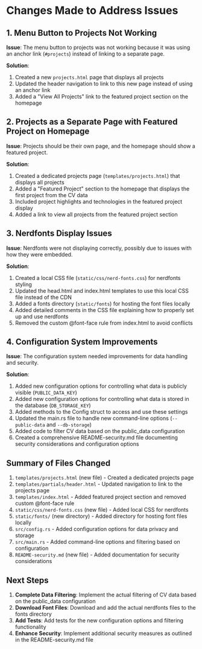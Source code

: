 # Changes Made to Address Issues

## 1. Menu Button to Projects Not Working

**Issue**: The menu button to projects was not working because it was using an anchor link (`#projects`) instead of linking to a separate page.

**Solution**:
1. Created a new `projects.html` page that displays all projects
2. Updated the header navigation to link to this new page instead of using an anchor link
3. Added a "View All Projects" link to the featured project section on the homepage

## 2. Projects as a Separate Page with Featured Project on Homepage

**Issue**: Projects should be their own page, and the homepage should show a featured project.

**Solution**:
1. Created a dedicated projects page (`templates/projects.html`) that displays all projects
2. Added a "Featured Project" section to the homepage that displays the first project from the CV data
3. Included project highlights and technologies in the featured project display
4. Added a link to view all projects from the featured project section

## 3. Nerdfonts Display Issues

**Issue**: Nerdfonts were not displaying correctly, possibly due to issues with how they were embedded.

**Solution**:
1. Created a local CSS file (`static/css/nerd-fonts.css`) for nerdfonts styling
2. Updated the head.html and index.html templates to use this local CSS file instead of the CDN
3. Added a fonts directory (`static/fonts`) for hosting the font files locally
4. Added detailed comments in the CSS file explaining how to properly set up and use nerdfonts
5. Removed the custom @font-face rule from index.html to avoid conflicts

## 4. Configuration System Improvements

**Issue**: The configuration system needed improvements for data handling and security.

**Solution**:
1. Added new configuration options for controlling what data is publicly visible (`PUBLIC_DATA_KEY`)
2. Added new configuration options for controlling what data is stored in the database (`DB_STORAGE_KEY`)
3. Added methods to the Config struct to access and use these settings
4. Updated the main.rs file to handle new command-line options (`--public-data` and `--db-storage`)
5. Added code to filter CV data based on the public_data configuration
6. Created a comprehensive README-security.md file documenting security considerations and configuration options

## Summary of Files Changed

1. `templates/projects.html` (new file) - Created a dedicated projects page
2. `templates/partials/header.html` - Updated navigation to link to the projects page
3. `templates/index.html` - Added featured project section and removed custom @font-face rule
4. `static/css/nerd-fonts.css` (new file) - Added local CSS for nerdfonts
5. `static/fonts/` (new directory) - Added directory for hosting font files locally
6. `src/config.rs` - Added configuration options for data privacy and storage
7. `src/main.rs` - Added command-line options and filtering based on configuration
8. `README-security.md` (new file) - Added documentation for security considerations

## Next Steps

1. **Complete Data Filtering**: Implement the actual filtering of CV data based on the public_data configuration
2. **Download Font Files**: Download and add the actual nerdfonts files to the fonts directory
3. **Add Tests**: Add tests for the new configuration options and filtering functionality
4. **Enhance Security**: Implement additional security measures as outlined in the README-security.md file